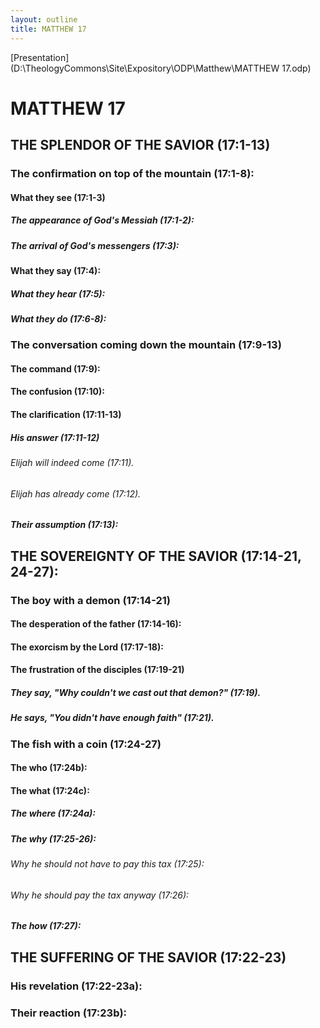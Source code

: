 ```yaml
---
layout: outline
title: MATTHEW 17
---
```

[Presentation](D:\TheologyCommons\Site\Expository\ODP\Matthew\MATTHEW 17.odp)
# MATTHEW 17
## THE SPLENDOR OF THE SAVIOR (17:1-13) 
###  The confirmation on top of the mountain (17:1-8): 
####  What they see (17:1-3) 
#####  The appearance of God\'s Messiah (17:1-2): 
#####  The arrival of God\'s messengers (17:3): 
####  What they say (17:4): 
#####  What they hear (17:5): 
#####  What they do (17:6-8): 
###  The conversation coming down the mountain (17:9-13) 
####  The command (17:9): 
####  The confusion (17:10): 
####  The clarification (17:11-13) 
#####  His answer (17:11-12) 
######  Elijah will indeed come (17:11). 
######  Elijah has already come (17:12). 
#####  Their assumption (17:13): 
## THE SOVEREIGNTY OF THE SAVIOR (17:14-21, 24-27): 
###  The boy with a demon (17:14-21) 
####  The desperation of the father (17:14-16): 
####  The exorcism by the Lord (17:17-18): 
####  The frustration of the disciples (17:19-21) 
#####  They say, \"Why couldn\'t we cast out that demon?\" (17:19). 
#####  He says, \"You didn\'t have enough faith\" (17:21). 
###  The fish with a coin (17:24-27) 
####  The who (17:24b): 
####  The what (17:24c): 
#####  The where (17:24a): 
#####  The why (17:25-26): 
######  Why he should not have to pay this tax (17:25): 
######  Why he should pay the tax anyway (17:26): 
#####  The how (17:27): 
## THE SUFFERING OF THE SAVIOR (17:22-23) 
###  His revelation (17:22-23a): 
###  Their reaction (17:23b): 
